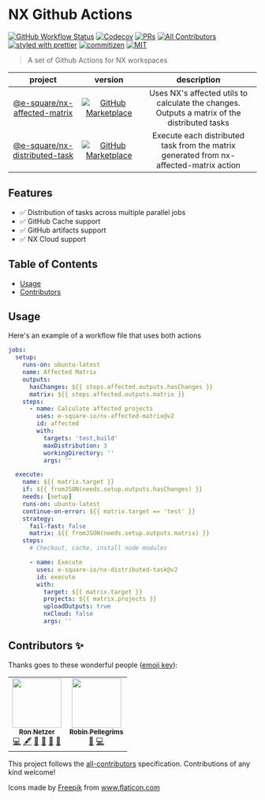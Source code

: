 # NX Github Actions
[![GitHub Workflow Status](https://img.shields.io/github/workflow/status/e-square-io/nx-github-actions/Main%20Workflow/main?event=push&logo=github&style=flat-square)](https://github.com/e-square-io/nx-github-actions/actions/workflows/main.yml)
[![Codecov](https://img.shields.io/codecov/c/github/e-square-io/nx-github-actions?logo=codecov&style=flat-square&token=PVPVUJAD1X)](https://app.codecov.io/gh/e-square-io/nx-github-actions)
[![PRs](https://img.shields.io/badge/PRs-welcome-brightgreen.svg?style=flat-square)](.github/PULL_REQUEST_TEMPLATE.md)
[![All Contributors](https://img.shields.io/badge/all_contributors-2-orange.svg?style=flat-square)](#contributors-)
[![styled with prettier](https://img.shields.io/badge/styled_with-prettier-ff69b4.svg?style=flat-square)](https://github.com/prettier/prettier)
[![commitizen](https://img.shields.io/badge/commitizen-friendly-brightgreen.svg?style=flat-square)](CONTRIBUTING.md#commit-message-format)
[![MIT](https://img.shields.io/packagist/l/doctrine/orm.svg?style=flat-square)](LICENSE)

> A set of Github Actions for NX workspaces

| project | version | description |
|:-------:|:-------:|:-------:|
| [@e-square/nx-affected-matrix] | [![GitHub Marketplace][nx-affected-matrix-badge]][nx-affected-matrix-link] | Uses NX's affected utils to calculate the changes.  Outputs a matrix of the distributed tasks |
| [@e-square/nx-distributed-task] | [![GitHub Marketplace][nx-distributed-task-badge]][nx-distributed-task-link] | Execute each distributed task from the matrix generated from nx-affected-matrix action |

[@e-square/nx-affected-matrix]: https://github.com/e-square-io/nx-affected-matrix
[nx-affected-matrix-link]: https://github.com/marketplace/actions/nx-affected-matrix
[nx-affected-matrix-badge]: https://img.shields.io/github/package-json/v/e-square-io/nx-affected-matrix?label=Marketplace&logo=github&style=flat-square
[@e-square/nx-distributed-task]: https://github.com/e-square-io/nx-distributed-task
[nx-distributed-task-link]: https://github.com/marketplace/actions/nx-distributed-task
[nx-distributed-task-badge]: https://img.shields.io/github/package-json/v/e-square-io/nx-affected-matrix?label=Marketplace&logo=github&style=flat-square

## Features

- ✅ Distribution of tasks across multiple parallel jobs
- ✅ GitHub Cache support 
- ✅ GitHub artifacts support 
- ✅ NX Cloud support

## Table of Contents

- [Usage](#usage)
- [Contributors](#contributors-)

## Usage
Here's an example of a workflow file that uses both actions
```yaml
jobs:
  setup:
    runs-on: ubuntu-latest
    name: Affected Matrix
    outputs:
      hasChanges: ${{ steps.affected.outputs.hasChanges }}
      matrix: ${{ steps.affected.outputs.matrix }}
    steps:
      - name: Calculate affected projects
        uses: e-square-io/nx-affected-matrix@v2
        id: affected
        with:
          targets: 'test,build'
          maxDistribution: 3
          workingDirectory: ''
          args: ''

  execute:
    name: ${{ matrix.target }}
    if: ${{ fromJSON(needs.setup.outputs.hasChanges) }}
    needs: [setup]
    runs-on: ubuntu-latest
    continue-on-error: ${{ matrix.target == 'test' }}
    strategy:
      fail-fast: false
      matrix: ${{ fromJSON(needs.setup.outputs.matrix) }}
    steps:
      # Checkout, cache, install node modules

      - name: Execute
        uses: e-square-io/nx-distributed-task@v2
        id: execute
        with:
          target: ${{ matrix.target }}
          projects: ${{ matrix.projects }}
          uploadOutputs: true
          nxCloud: false
          args: ''
```

## Contributors ✨

Thanks goes to these wonderful people ([emoji key](https://allcontributors.org/docs/en/emoji-key)):
<!-- ALL-CONTRIBUTORS-LIST:START - Do not remove or modify this section -->
<!-- prettier-ignore-start -->
<!-- markdownlint-disable -->
<table>
  <tr>
    <td align="center"><a href="https://github.com/ronnetzer"><img src="https://avatars.githubusercontent.com/u/1116785?v=4?s=100" width="100px;" alt=""/><br /><sub><b>Ron Netzer</b></sub></a><br /><a href="https://github.com/ronnetzer/nx-github-actions/commits?author=ronnetzer" title="Code">💻</a> <a href="#content-ronnetzer" title="Content">🖋</a> <a href="#design-ronnetzer" title="Design">🎨</a> <a href="https://github.com/ronnetzer/nx-github-actions/commits?author=ronnetzer" title="Documentation">📖</a> <a href="#ideas-ronnetzer" title="Ideas, Planning, & Feedback">🤔</a> <a href="#maintenance-ronnetzer" title="Maintenance">🚧</a></td>
    <td align="center"><a href="https://github.com/robinpellegrims"><img src="https://avatars.githubusercontent.com/u/6053571?v=4?s=100" width="100px;" alt=""/><br /><sub><b>Robin Pellegrims</b></sub></a><br /><a href="https://github.com/ronnetzer/nx-github-actions/issues?q=author%3Arobinpellegrims" title="Bug reports">🐛</a> <a href="https://github.com/ronnetzer/nx-github-actions/commits?author=robinpellegrims" title="Code">💻</a></td>
  </tr>
</table>

<!-- markdownlint-restore -->
<!-- prettier-ignore-end -->

<!-- ALL-CONTRIBUTORS-LIST:END -->

This project follows the [all-contributors](https://github.com/all-contributors/all-contributors) specification. Contributions of any kind welcome!

<div>Icons made by <a href="http://www.freepik.com/" title="Freepik">Freepik</a> from <a href="https://www.flaticon.com/" title="Flaticon">www.flaticon.com</a></div>
